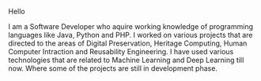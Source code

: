 Hello 

I am a Software Developer who aquire working knowledge of programming languages like Java, Python and PHP. I worked on various projects that are directed to the areas of Digital
Preservation, Heritage Computing, Human Computer Intraction and Reusability Engineering. I have used various technologies that are related to Machine Learning and Deep Learning 
till now. Where some of the projects are still in development phase.
